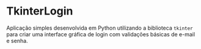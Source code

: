 # TkinterLogin
Aplicação simples desenvolvida em Python utilizando a biblioteca `tkinter` para criar uma interface gráfica de login com validações básicas de e-mail e senha.
